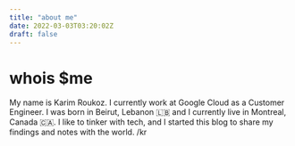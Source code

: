 ```yaml
---
title: "about me"
date: 2022-03-03T03:20:02Z
draft: false
---
```

# whois $me

My name is Karim Roukoz. I currently work at Google Cloud as a Customer Engineer.
I was born in Beirut, Lebanon 🇱🇧 and I currently live in Montreal, Canada 🇨🇦.
I like to tinker with tech, and I started this blog to share my findings and notes with the world.
/kr